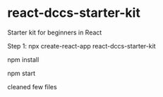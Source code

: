 # react-dccs-starter-kit

Starter kit for beginners in React

Step 1:
npx create-react-app react-dccs-starter-kit

npm install

npm start

cleaned few files

